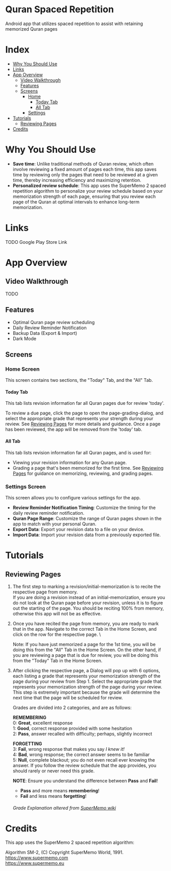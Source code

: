 # Quran Spaced Repetition

Android app that utilizes spaced repetition to assist with retaining memorized Quran pages

# Index

* [Why You Should Use](#why-you-should-use)
* [Links](#links)
* [App Overview](#app-overview)
    * [Video Walkthrough](#video-walkthrough)
    * [Features](#features)
    * [Screens](#screens)
        * [Home](#home-screen)
            * [Today Tab](#today-tab)
            * [All Tab](#all-tab)
        * [Settings](#settings-screen)
* [Tutorials](#tutorials)
    * [Reviewing Pages](#reviewing-pages)
* [Credits](#credits)

# Why You Should Use

* **Save time**: Unlike traditional methods of Quran review, which often involve reviewing a fixed
  amount of pages each time, this app saves time by reviewing only the pages that need to be
  reviewed at a given time, thereby increasing efficiency and maximizing retention.
* **Personalized review schedule**: This app uses the SuperMemo 2 spaced repetition algorithm to
  personalize your review schedule based on your memorization strength of each page, ensuring that
  you review each page of the Quran at optimal intervals to enhance long-term memorization.

# Links

TODO Google Play Store Link

# App Overview

## Video Walkthrough

TODO

## Features

* Optimal Quran page review scheduling
* Daily Review Reminder Notification
* Backup Data (Export & Import)
* Dark Mode

## Screens

### Home Screen

This screen contains two sections, the "Today" Tab, and the "All" Tab.

#### Today Tab

This tab lists revision information far all Quran pages due for review 'today'.

To review a due page, click the page to open the page-grading-dialog, and select the appropriate
grade that represents your strength during your review. See [Reviewing Pages](#reviewing-pages) for
more details and guidance. Once a page has been reviewed, the app will be removed from the 'today'
tab.

#### All Tab

This tab lists revision information far all Quran pages, and is used for:

* Viewing your revision information for any Quran page.
* Grading a page that's been memorized for the first time.
  See [Reviewing Pages](#reviewing-pages) for guidance on memorizing, reviewing, and grading
  pages.

### Settings Screen

This screen allows you to configure various settings for the app.

* **Review Reminder Notification Timing**: Customize the timing for the daily review reminder
  notification.
* **Quran Page Range**: Customize the range of Quran pages shown in the app to match with your
  personal Quran.
* **Export Data**: Export your revision data to a file on your device.
* **Import Data**: Import your revision data from a previously exported file.

# Tutorials

## Reviewing Pages

1. The first step to marking a revision/initial-memorization is to recite the respective page
   from memory. \
   If you are doing a revision instead of an initial-memorization, ensure you do not
   look at the Quran page before your revision, unless it is to figure out the starting of the page.
   You should be reciting 100% from memory, otherwise this app will not be as effective.

2. Once you have recited the page from memory, you are ready to mark that in the app. Navigate to
   the correct Tab in the Home Screen, and click on the row for the respective page. \

   Note: If you have just memorized a page for the 1st time, you will be doing this from the "All"
   Tab in the Home Screen. On the other hand, if you are reviewing a page that is due for review,
   you will be doing this from the "Today" Tab in the Home Screen.

3. After clicking the respective page, a Dialog will pop up with 6 options, each listing a grade
   that represents your memorization strength of the page during your review from Step 1. Select the
   appropriate grade that represents your memorization strength of the page during your review. This
   step is extremely important because the grade will determine the next time that the page will be
   scheduled for review.

   Grades are divided into 2 categories, and are as follows:

   **REMEMBERING** \
   0: **Great**, excellent response \
   1: **Good**, correct response provided with some hesitation \
   2: **Pass**, answer recalled with difficulty; perhaps, slightly incorrect

   **FORGETTING** \
   3: **Fail**, wrong response that makes you say *I knew it!* \
   4: **Bad**, wrong response; the correct answer seems to be familiar \
   5: **Null**, complete blackout; you do not even recall ever knowing the answer. If you follow the
   review schedule that the app provides, you should rarely or never need this grade.

   **NOTE**: Ensure you understand the difference between **Pass** and **Fail**!
    * **Pass** and more means **remembering**!
    * **Fail** and less means **forgetting**!

   ###### Grade Explanation altered from [SuperMemo wiki](https://super-memory.com/help/learn.htm)

# Credits

This app uses the SuperMemo 2 spaced repetition algorithm:

Algorithm SM-2, (C) Copyright SuperMemo World, 1991. \
https://www.supermemo.com \
https://www.supermemo.eu